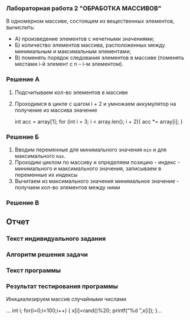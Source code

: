 ### Лабораторная работа 2 "ОБРАБОТКА МАССИВОВ"

В одномерном массиве, состоящем из вещественных элементов, вычислить: 

- А) произведение элементов с нечетными значениями; 
- Б) количество элементов массива, расположенных между минимальным и максимальным элементами; 
- В) поменять порядок следования элементов в массиве (поменять местами i-й элемент c n – i-м элементом). 


### Решение A

1) Подсчитываем кол-во элементов в массиве
2) Проходимся в цикле с шагом i + 2 и умножаем аккумулятор на получение из массива значение

    int acc = array[1];
    for (int i = 3; i < array.len(); i + 2){
        acc *= array[i];
    } 

### Решение Б

1) Вводим переменные для минимального значения `min` и для максимального `max`.
2) Проходим циклом по массиву и определяем позицию - индекс - минимального и максимального значения, записываем в переменные их индексы
3) Вычитаем из максимального значения минимальное значение - получаем кол-во элементов между ними

### Решение В



## Отчет

### Текст индивидуального задания
### Алгоритм решения задачи
### Текст программы
### Результат тестирования программы

Инициализируем массив случайными числами

... int i;
for(i=0;i<100;i++) {
x[i]=rand()%20;
printf(“%d ”,x[i]);
}...